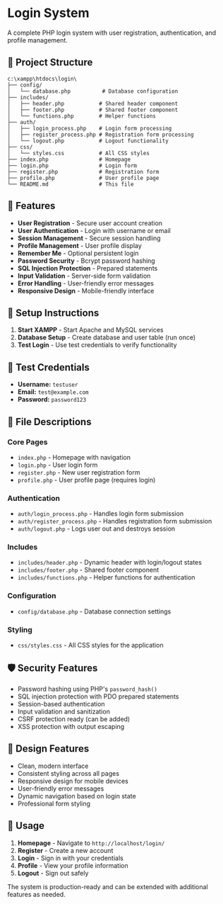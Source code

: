 # Login System

A complete PHP login system with user registration, authentication, and profile management.

## 📁 Project Structure

```
c:\xampp\htdocs\login\
├── config/
│   └── database.php          # Database configuration
├── includes/
│   ├── header.php           # Shared header component
│   ├── footer.php           # Shared footer component
│   └── functions.php        # Helper functions
├── auth/
│   ├── login_process.php    # Login form processing
│   ├── register_process.php # Registration form processing
│   └── logout.php           # Logout functionality
├── css/
│   └── styles.css           # All CSS styles
├── index.php                # Homepage
├── login.php                # Login form
├── register.php             # Registration form
├── profile.php              # User profile page
└── README.md                # This file
```

## 🚀 Features

- **User Registration** - Secure user account creation
- **User Authentication** - Login with username or email
- **Session Management** - Secure session handling
- **Profile Management** - User profile display
- **Remember Me** - Optional persistent login
- **Password Security** - Bcrypt password hashing
- **SQL Injection Protection** - Prepared statements
- **Input Validation** - Server-side form validation
- **Error Handling** - User-friendly error messages
- **Responsive Design** - Mobile-friendly interface

## 🔧 Setup Instructions

1. **Start XAMPP** - Start Apache and MySQL services
2. **Database Setup** - Create database and user table (run once)
3. **Test Login** - Use test credentials to verify functionality

## 🔐 Test Credentials

- **Username:** `testuser`
- **Email:** `test@example.com` 
- **Password:** `password123`

## 📄 File Descriptions

### Core Pages
- `index.php` - Homepage with navigation
- `login.php` - User login form
- `register.php` - New user registration form
- `profile.php` - User profile page (requires login)

### Authentication
- `auth/login_process.php` - Handles login form submission
- `auth/register_process.php` - Handles registration form submission
- `auth/logout.php` - Logs user out and destroys session

### Includes
- `includes/header.php` - Dynamic header with login/logout states
- `includes/footer.php` - Shared footer component
- `includes/functions.php` - Helper functions for authentication

### Configuration
- `config/database.php` - Database connection settings

### Styling
- `css/styles.css` - All CSS styles for the application

## 🛡️ Security Features

- Password hashing using PHP's `password_hash()`
- SQL injection protection with PDO prepared statements
- Session-based authentication
- Input validation and sanitization
- CSRF protection ready (can be added)
- XSS protection with output escaping

## 🎨 Design Features

- Clean, modern interface
- Consistent styling across all pages
- Responsive design for mobile devices
- User-friendly error messages
- Dynamic navigation based on login state
- Professional form styling

## 📱 Usage

1. **Homepage** - Navigate to `http://localhost/login/`
2. **Register** - Create a new account
3. **Login** - Sign in with your credentials
4. **Profile** - View your profile information
5. **Logout** - Sign out safely

The system is production-ready and can be extended with additional features as needed.
